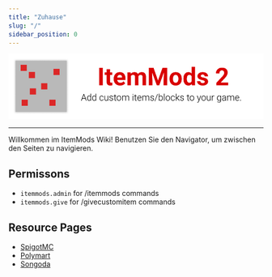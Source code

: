 ```yaml
---
title: "Zuhause"
slug: "/"
sidebar_position: 0
---
```


![Kopfzeile](https://github.com/CodeDoctorDE/ItemMods/blob/develop/assets/header.png?raw=true)

---

Willkommen im ItemMods Wiki! Benutzen Sie den Navigator, um zwischen den Seiten zu navigieren.

## Permissons

- `itemmods.admin` for /itemmods commands
- `itemmods.give` for /givecustomitem commands

## Resource Pages

* [SpigotMC](https://www.spigotmc.org/resources/72461/)
* [Polymart](https://polymart.org/resource/15)
* [Songoda](https://songoda.com/marketplace/product/162)
